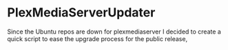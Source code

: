 PlexMediaServerUpdater
======================

Since the Ubuntu repos are down for plexmediaserver I decided to create a quick script to ease the upgrade process for the public release,
